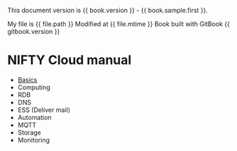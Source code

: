 This document version is {{ book.version }} - {{ book.sample.first }}.

My file is {{ file.path }}
Modified at {{ file.mtime }}
Book built with GitBook {{ gitbook.version }}

# NIFTY Cloud manual

* [Basics](common/README.md)
* Computing
* RDB
* DNS
* ESS (Deliver mail)
* Automation
* MQTT
* Storage
* Monitoring
